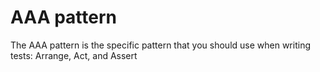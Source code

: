 # AAA pattern
The AAA pattern is the specific pattern that you should use when writing tests: Arrange, Act, and Assert